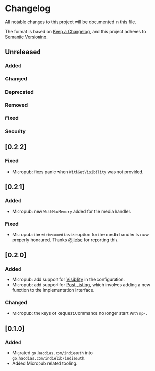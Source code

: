 # Changelog

All notable changes to this project will be documented in this file.

The format is based on [Keep a Changelog](https://keepachangelog.com/en/1.0.0/),
and this project adheres to [Semantic Versioning](https://semver.org/spec/v2.0.0.html).

## Unreleased

### Added

### Changed

### Deprecated

### Removed

### Fixed

### Security

## [0.2.2]

### Fixed

- Micropub: fixes panic when `WithGetVisibility` was not provided.

## [0.2.1]

### Added

- Micropub: new `WithMaxMemory` added for the media handler.

### Fixed

- Micropub: the `WithMaxMediaSize` option for the media handler is now properly honoured. Thanks [@jlelse](https://jlelse.blog/) for reporting this.

## [0.2.0]

### Added

- Micropub: add support for [Visibility](https://indieweb.org/Micropub-extensions#Visibility) in the configuration.
- Micropub: add support for [Post Listing](https://indieweb.org/Micropub-extensions#Query_for_Post_List), which involves adding a new function to the Implementation interface.

### Changed

- Micropub: the keys of Request.Commands no longer start with `mp-`.

## [0.1.0]

### Added

- Migrated `go.hacdias.com/indieauth` into `go.hacdias.com/indielib/indieauth`.
- Added Micropub related tooling.
